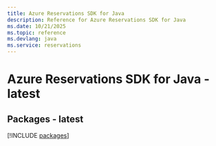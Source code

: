 ```yaml
---
title: Azure Reservations SDK for Java
description: Reference for Azure Reservations SDK for Java
ms.date: 10/21/2025
ms.topic: reference
ms.devlang: java
ms.service: reservations
---
```

# Azure Reservations SDK for Java - latest
## Packages - latest
[!INCLUDE [packages](reservations-index.md)]